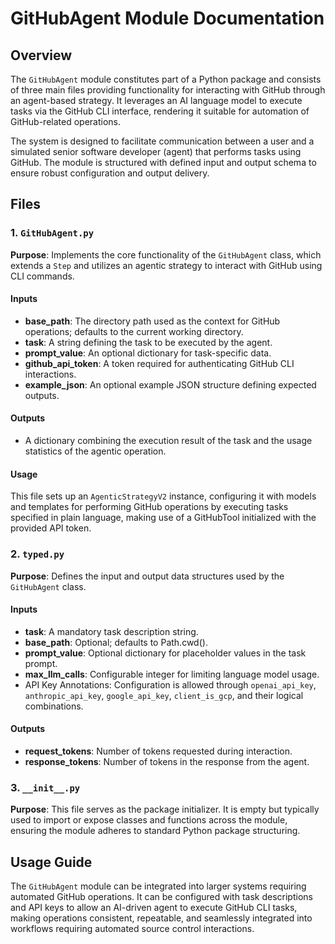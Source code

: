 # GitHubAgent Module Documentation

## Overview

The `GitHubAgent` module constitutes part of a Python package and consists of three main files providing functionality for interacting with GitHub through an agent-based strategy. It leverages an AI language model to execute tasks via the GitHub CLI interface, rendering it suitable for automation of GitHub-related operations.

The system is designed to facilitate communication between a user and a simulated senior software developer (agent) that performs tasks using GitHub. The module is structured with defined input and output schema to ensure robust configuration and output delivery.

## Files

### 1. `GitHubAgent.py`

**Purpose**: Implements the core functionality of the `GitHubAgent` class, which extends a `Step` and utilizes an agentic strategy to interact with GitHub using CLI commands.

#### Inputs
- **base_path**: The directory path used as the context for GitHub operations; defaults to the current working directory.
- **task**: A string defining the task to be executed by the agent.
- **prompt_value**: An optional dictionary for task-specific data.
- **github_api_token**: A token required for authenticating GitHub CLI interactions.
- **example_json**: An optional example JSON structure defining expected outputs.

#### Outputs
- A dictionary combining the execution result of the task and the usage statistics of the agentic operation.

#### Usage
This file sets up an `AgenticStrategyV2` instance, configuring it with models and templates for performing GitHub operations by executing tasks specified in plain language, making use of a GitHubTool initialized with the provided API token.

### 2. `typed.py`

**Purpose**: Defines the input and output data structures used by the `GitHubAgent` class.

#### Inputs
- **task**: A mandatory task description string.
- **base_path**: Optional; defaults to Path.cwd().
- **prompt_value**: Optional dictionary for placeholder values in the task prompt.
- **max_llm_calls**: Configurable integer for limiting language model usage.
- API Key Annotations: Configuration is allowed through `openai_api_key`, `anthropic_api_key`, `google_api_key`, `client_is_gcp`, and their logical combinations.

#### Outputs
- **request_tokens**: Number of tokens requested during interaction.
- **response_tokens**: Number of tokens in the response from the agent.

### 3. `__init__.py`

**Purpose**: This file serves as the package initializer. It is empty but typically used to import or expose classes and functions across the module, ensuring the module adheres to standard Python package structuring.

## Usage Guide

The `GitHubAgent` module can be integrated into larger systems requiring automated GitHub operations. It can be configured with task descriptions and API keys to allow an AI-driven agent to execute GitHub CLI tasks, making operations consistent, repeatable, and seamlessly integrated into workflows requiring automated source control interactions.
